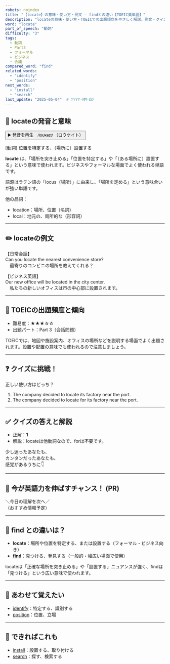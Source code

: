 ```yaml
---
robots: noindex
title: "【locate】の意味・使い方・例文 ― findとの違い【TOEIC英単語】"
description: "locateの意味・使い方・TOEICでの出題傾向をやさしく解説。例文・クイズ付きでfindとの違いもわかりやすく学べます。"
word: "locate"
part_of_speech: "動詞"
difficulty: "3"
tags:
  - 動詞
  - Part3
  - フォーマル
  - ビジネス
  - 会議
compared_word: "find"
related_words:
  - "identify"
  - "position"
next_words:
  - "install"
  - "search"
last_update: "2025-05-04"  # YYYY-MM-DD
---
```


## 🔰 locateの発音と意味

<button class="play-audio" onclick="playTTS('locate')">
  <span class="play-audio-main">
    ▶️ 発音を再生　/lóʊkeɪt/
  </span>
  <span class="play-audio-sub">
    （ロウケイト）
  </span>
</button>

[動詞] 位置を特定する、（場所に）設置する

**locate** は、「場所を突き止める」「位置を特定する」や「（ある場所に）設置する」という意味で使われます。ビジネスやフォーマルな場面でよく使われる単語です。

語源はラテン語の「locus（場所）」に由来し、「場所を定める」という意味合いが強い単語です。

他の品詞：  
- location：場所、位置（名詞）
- local：地元の、局所的な（形容詞）

---

## ✏️ locateの例文

【日常会話】  
Can you locate the nearest convenience store?  
　最寄りのコンビニの場所を教えてくれる？

【ビジネス英語】  
Our new office will be located in the city center.  
　私たちの新しいオフィスは市の中心部に設置されます。

---

## 🎯 TOEICの出題頻度と傾向

- 難易度：★★★☆☆
- 出題パート：Part 3（会話問題）

TOEICでは、地図や施設案内、オフィスの場所などを説明する場面でよく出題されます。設置や配置の意味でも使われるので注意しましょう。

---

## ❓ クイズに挑戦！

正しい使い方はどっち？

1. The company decided to locate its factory near the port.  
2. The company decided to locate for its factory near the port.

---

## ✅ クイズの答えと解説

- 正解：**1**
- 解説：locateは他動詞なので、forは不要です。

少し迷ったあなたも、  
カンタンだったあなたも、  
感覚があるうちに👇️

---

## 🚀 今が英語力を伸ばすチャンス！ (PR)

<div class="info-center">
＼今日の理解を次へ／<br>  
（おすすめ情報予定）
</div>

---

## 🤔  find との違いは？

- **locate**：場所や位置を特定する、または設置する（フォーマル・ビジネス向き）
- **[find](/word/find)**：見つける、発見する（一般的・幅広い場面で使用）

locateは「正確な場所を突き止める」や「設置する」ニュアンスが強く、findは「見つける」という広い意味で使われます。

---

## 🧩 あわせて覚えたい

- [identify](/word/identify)：特定する、識別する
- [position](/word/position)：位置、立場

---

## 📖 できればこれも

- [install](/word/install)：設置する、取り付ける
- [search](/word/search)：探す、検索する

<!-- cvid: aid25_bid45 -->
